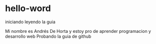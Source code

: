 # hello-word
iniciando leyendo la guia

Mi nombre es Andrés De Horta y estoy pro de aprender programacion y desarrollo web
Probando la guia de github
